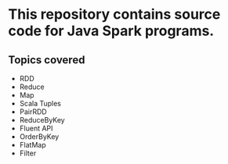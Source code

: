 # This repository contains source code for Java Spark programs.

## Topics covered

- RDD
- Reduce
- Map
- Scala Tuples
- PairRDD
- ReduceByKey
- Fluent API
- OrderByKey
- FlatMap
- Filter
